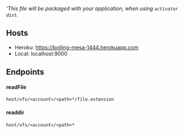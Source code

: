 *'This file will be packaged with your application, when using `activator dist`.*

## Hosts
* Heroku: https://boiling-mesa-1444.herokuapp.com
* Local: localhost:9000

## Endpoints
#### readFile
`
host/vfs/<account>/<path>*/file.extension
`

#### readdir
`
host/vfs/<account>/<path>*
`
